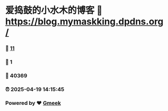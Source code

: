 # 爱捣鼓的小水木的博客 :link: https://blog.mymaskking.dpdns.org/ 
### :page_facing_up: [11](https://blog.mymaskking.dpdns.org//tag.html) 
### :speech_balloon: 1 
### :hibiscus: 40369 
### :alarm_clock: 2025-04-19 14:15:45 
### Powered by :heart: [Gmeek](https://github.com/Meekdai/Gmeek)
